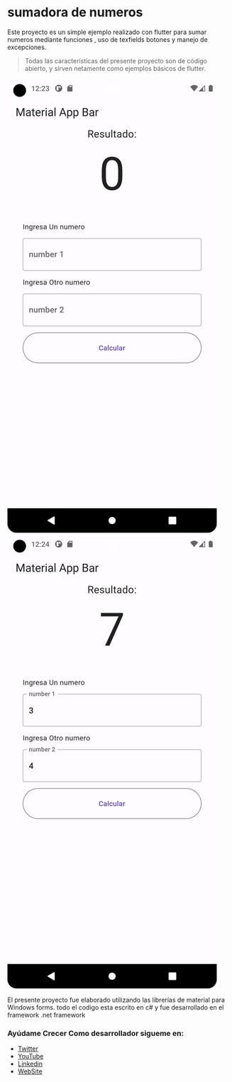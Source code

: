 # sumadora de numeros

Este proyecto es un simple ejemplo realizado con flutter 
para sumar numeros mediante funciones , uso de texfields botones y manejo de excepciones.

> Todas las características del presente proyecto son de código abierto, y sirven netamente como ejemplos básicos de flutter.

![imgaen1!](1.png) ![imgaen2!](2.png)

El presente proyecto fue elaborado utilizando las librerías de material para Windows forms. todo el codigo esta escrito en c# y fue desarrollado en el framework .net framework

### Ayúdame  Crecer Como desarrollador sigueme en:

- [Twitter](https://twitter.com/diaz190799)
- [YouTube](https://www.youtube.com/channel/UC9G8JpXyUztKxAO7H6ZVbgA)
- [Linkedin](https://www.linkedin.com/in/joan-david-diaz-704121210/)
- [WebSite](https://davidiazdev.com/)
